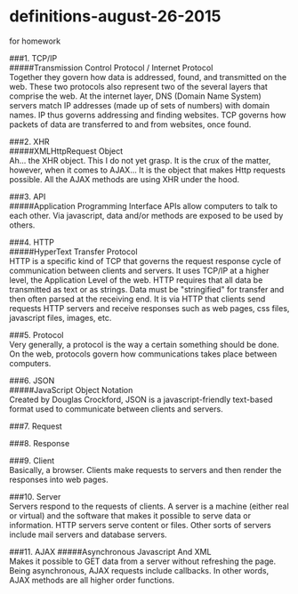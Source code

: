 # definitions-august-26-2015
for homework

###1. TCP/IP  
#####Transmission Control Protocol  /  Internet Protocol  
Together they govern how data is addressed, found, and transmitted on the web. These two protocols also represent two of the several layers that comprise the web. At the internet layer, DNS (Domain Name System) servers match IP addresses (made up of sets of numbers) with domain names. IP thus governs addressing and finding websites. TCP governs how packets of data are transferred to and from websites, once found.  

###2. XHR  
#####XMLHttpRequest Object  
Ah... the XHR object. This I do not yet grasp. It is the crux of the matter, however, when it comes to AJAX... It is the object that makes Http requests possible. All the AJAX methods are using XHR under the hood.  

###3. API  
#####Application Programming Interface
APIs allow computers to talk to each other. Via javascript, data and/or methods are exposed to be used by others.  

###4. HTTP  
#####HyperText Transfer Protocol  
HTTP is a specific kind of TCP that governs the request response cycle of communication between clients and servers. It uses TCP/IP at a higher level, the Application Level of the web. HTTP requires that all data be transmitted as text or as strings. Data must be "stringified" for transfer and then often parsed at the receiving end. It is via HTTP that clients send requests HTTP servers and receive responses such as web pages, css files, javascript files, images, etc.

###5. Protocol  
Very generally, a protocol is the way a certain something should be done. On the web, protocols govern how communications takes place between computers.  

###6. JSON  
#####JavaScript Object Notation  
Created by Douglas Crockford, JSON is a javascript-friendly text-based format used to communicate between clients and servers.

###7. Request  


###8. Response  

###9. Client  
Basically, a browser. Clients make requests to servers and then render the responses into web pages.

###10. Server  
Servers respond to the requests of clients. A server is a machine (either real or virtual) and the software that makes it possible to serve data or information. HTTP servers serve content or files. Other sorts of servers include mail servers and database servers.

###11. AJAX 
#####Asynchronous Javascript And XML  
Makes it possible to GET data from a server without refreshing the page. Being asynchronous, AJAX requests include callbacks. In other words, AJAX methods are all higher order functions.


